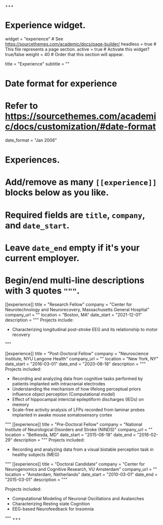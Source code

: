 +++
# Experience widget.
widget = "experience"  # See https://sourcethemes.com/academic/docs/page-builder/
headless = true  # This file represents a page section.
active = true  # Activate this widget? true/false
weight = 40  # Order that this section will appear.

title = "Experience"
subtitle = ""

# Date format for experience
#   Refer to https://sourcethemes.com/academic/docs/customization/#date-format
date_format = "Jan 2006"

# Experiences.
#   Add/remove as many `[[experience]]` blocks below as you like.
#   Required fields are `title`, `company`, and `date_start`.
#   Leave `date_end` empty if it's your current employer.
#   Begin/end multi-line descriptions with 3 quotes `"""`.
[[experience]]
  title = "Research Fellow"
  company = "Center for Neurotechnology and Neurorecovery, Massachusetts General Hospital"
  company_url = ""
  location = "Boston, MA"
  date_start = "2021-12-01"
  description = """
  Projects include:
  
  * Characterizing longitudinal post-stroke EEG and its relationship to motor recovery 
  
  """



[[experience]]
  title = "Post-Doctoral Fellow"
  company = "Neuroscience Institute, NYU Langone Health"
  company_url = ""
  location = "New York, NY"
  date_start = "2016-03-01"
  date_end = "2020-08-18"
  description = """
  Projects included:
  
  * Recording and analyzing data from cognitive tasks performed by patients implanted with intracranial electrodes 
  * Understanding the mechanism of how lifelong perceptual priors influence object perception (Computational model)
  * Effect of hippocampal interictal epileptiform discharges (IEDs) on memory
  * Scale-free activity analysis of LFPs recorded from laminar probes implanted in awake mouse somatosensory cortex

  """
[[experience]]
  title = "Pre-Doctoral Fellow"
  company = "National Institute of Neurological Disorders and Stroke (NINDS)"
  company_url = ""
  location = "Bethesda, MD"
  date_start = "2015-08-18"
  date_end = "2016-02-29"
  description = """
  Projects included:
  
  * Recording and analyzing data from a visual bistable perception task in healthy subjects (MEG)

  """
[[experience]]
  title = "Doctoral Candidate"
  company = "Center for Neurogenomics and Cognitive Research, VU Amsterdam"
  company_url = ""
  location = "Amsterdam, Netherlands"
  date_start = "2010-03-01"
  date_end = "2015-03-01"
  description = """

  Projects included:
  
  * Computational Modeling of Neuronal Oscillations and Avalanches
  * Characterizing Resting state Cognition
  * EEG-based Neurofeedback for Insomnia


  """
+++
